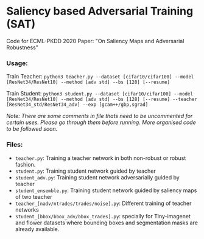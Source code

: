 # Saliency based Adversarial Training (SAT)
Code for ECML-PKDD 2020 Paper: "On Saliency Maps and Adversarial Robustness"

### Usage:
Train Teacher: ```python3 teacher.py --dataset [cifar10/cifar100] --model [ResNet34/ResNet10] --method [adv
std] --bs [128] [--resume]```

Train Student: ```python3 student.py --dataset [cifar10/cifar100] --model [ResNet34/ResNet10] --method [adv
std] --bs [128] [--resume] --teacher [ResNet34_std/ResNet34_adv] --exp [gcam++/gbp,sgrad]```

*Note: There are some comments in file thats need to be uncommented for certain uses. Please go through them before running. More organised code to be followed soon.*

### Files:
- ```teacher.py```: Training a teacher network in both non-robust or robust fashion.
- ```student.py```: Training student network guided by teacher
- ```student_adv.py```: Training student network adversarially guided by teacher
- ```student_ensemble.py```: Training student network guided by saliency maps of two teacher
- ```teacher_[nadv/ntrades/trades/noise].py```: Different training of teacher networks
- ```student_[bbox/bbox_adv/bbox_trades].py```: specially for Tiny-imagenet and flower datasets where bounding boxes and segmentation masks are already available.
